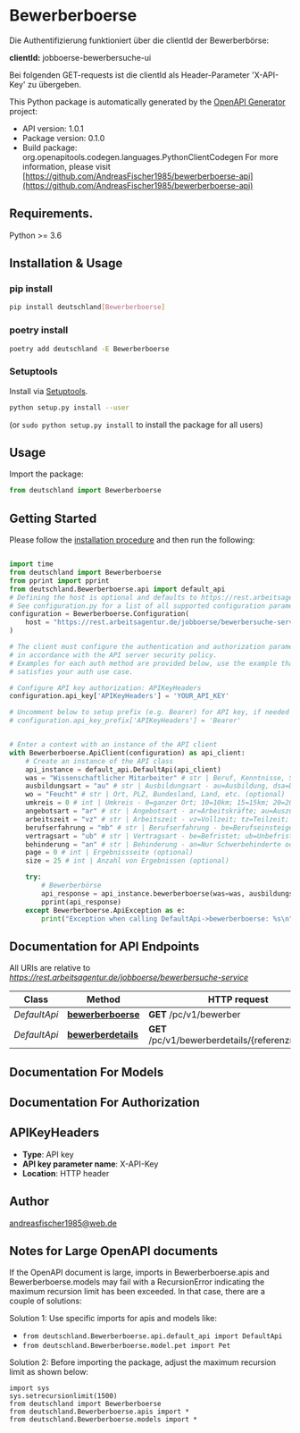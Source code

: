 # Bewerberboerse

Die Authentifizierung funktioniert über die clientId der Bewerberbörse:

**clientId:** jobboerse-bewerbersuche-ui

Bei folgenden GET-requests ist die clientId als Header-Parameter 'X-API-Key' zu übergeben.


This Python package is automatically generated by the [OpenAPI Generator](https://openapi-generator.tech) project:

- API version: 1.0.1
- Package version: 0.1.0
- Build package: org.openapitools.codegen.languages.PythonClientCodegen
For more information, please visit [https://github.com/AndreasFischer1985/bewerberboerse-api](https://github.com/AndreasFischer1985/bewerberboerse-api)

## Requirements.

Python >= 3.6

## Installation & Usage
### pip install

```sh
pip install deutschland[Bewerberboerse]
```

### poetry install

```sh
poetry add deutschland -E Bewerberboerse
```

### Setuptools

Install via [Setuptools](http://pypi.python.org/pypi/setuptools).

```sh
python setup.py install --user
```
(or `sudo python setup.py install` to install the package for all users)

## Usage

Import the package:
```python
from deutschland import Bewerberboerse
```

## Getting Started

Please follow the [installation procedure](#installation--usage) and then run the following:

```python

import time
from deutschland import Bewerberboerse
from pprint import pprint
from deutschland.Bewerberboerse.api import default_api
# Defining the host is optional and defaults to https://rest.arbeitsagentur.de/jobboerse/bewerbersuche-service
# See configuration.py for a list of all supported configuration parameters.
configuration = Bewerberboerse.Configuration(
    host = "https://rest.arbeitsagentur.de/jobboerse/bewerbersuche-service"
)

# The client must configure the authentication and authorization parameters
# in accordance with the API server security policy.
# Examples for each auth method are provided below, use the example that
# satisfies your auth use case.

# Configure API key authorization: APIKeyHeaders
configuration.api_key['APIKeyHeaders'] = 'YOUR_API_KEY'

# Uncomment below to setup prefix (e.g. Bearer) for API key, if needed
# configuration.api_key_prefix['APIKeyHeaders'] = 'Bearer'


# Enter a context with an instance of the API client
with Bewerberboerse.ApiClient(configuration) as api_client:
    # Create an instance of the API class
    api_instance = default_api.DefaultApi(api_client)
    was = "Wissenschaftlicher Mitarbeiter" # str | Beruf, Kenntnisse, Sprachen, etc. (optional)
    ausbildungsart = "au" # str | Ausbildungsart - au=Ausbildung, dsa=Duales Studium (ausbildungsintegrierend), dsp=Duales Studium (praxisintegrierend). (optional)
    wo = "Feucht" # str | Ort, PLZ, Bundesland, Land, etc. (optional)
    umkreis = 0 # int | Umkreis - 0=ganzer Ort; 10=10km; 15=15km; 20=20km; 50=50km; 100=100km; 200=200km. (optional)
    angebotsart = "ar" # str | Angebotsart - ar=Arbeitskräfte; au=Auszubildende/Duales Studium; pt=Praktikanten/Trainees; se=Selbstständige. (optional)
    arbeitszeit = "vz" # str | Arbeitszeit - vz=Vollzeit; tz=Teilzeit; snw=Schicht,Nacht,Wochenende; ht=Heim-/Telearbeit; mj=Minijob. (optional)
    berufserfahrung = "mb" # str | Berufserfahrung - be=Berufseinsteiger*innen; mb=Mit Berufserfahrung. (optional)
    vertragsart = "ub" # str | Vertragsart - be=Befristet; ub=Unbefristet. (optional)
    behinderung = "an" # str | Behinderung - an=Nur Schwerbehinderte oder ihnen gleichgestellte Bewerber*innen anzeigen. (optional) (default to "an")
    page = 0 # int | Ergebnissseite (optional)
    size = 25 # int | Anzahl von Ergebnissen (optional)

    try:
        # Bewerberbörse
        api_response = api_instance.bewerberboerse(was=was, ausbildungsart=ausbildungsart, wo=wo, umkreis=umkreis, angebotsart=angebotsart, arbeitszeit=arbeitszeit, berufserfahrung=berufserfahrung, vertragsart=vertragsart, behinderung=behinderung, page=page, size=size)
        pprint(api_response)
    except Bewerberboerse.ApiException as e:
        print("Exception when calling DefaultApi->bewerberboerse: %s\n" % e)
```

## Documentation for API Endpoints

All URIs are relative to *https://rest.arbeitsagentur.de/jobboerse/bewerbersuche-service*

Class | Method | HTTP request | Description
------------ | ------------- | ------------- | -------------
*DefaultApi* | [**bewerberboerse**](docs/DefaultApi.md#bewerberboerse) | **GET** /pc/v1/bewerber | Bewerberbörse
*DefaultApi* | [**bewerberdetails**](docs/DefaultApi.md#bewerberdetails) | **GET** /pc/v1/bewerberdetails/{referenznummer} | 


## Documentation For Models



## Documentation For Authorization


## APIKeyHeaders

- **Type**: API key
- **API key parameter name**: X-API-Key
- **Location**: HTTP header


## Author

andreasfischer1985@web.de


## Notes for Large OpenAPI documents
If the OpenAPI document is large, imports in Bewerberboerse.apis and Bewerberboerse.models may fail with a
RecursionError indicating the maximum recursion limit has been exceeded. In that case, there are a couple of solutions:

Solution 1:
Use specific imports for apis and models like:
- `from deutschland.Bewerberboerse.api.default_api import DefaultApi`
- `from deutschland.Bewerberboerse.model.pet import Pet`

Solution 2:
Before importing the package, adjust the maximum recursion limit as shown below:
```
import sys
sys.setrecursionlimit(1500)
from deutschland import Bewerberboerse
from deutschland.Bewerberboerse.apis import *
from deutschland.Bewerberboerse.models import *
```

